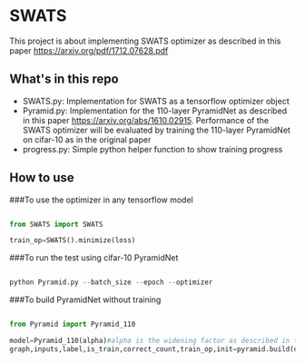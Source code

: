 # SWATS
This project is about implementing SWATS optimizer as described in this paper https://arxiv.org/pdf/1712.07628.pdf
## What's in this repo
* SWATS.py: Implementation for SWATS as a tensorflow optimizer object
* Pyramid.py: Implementation for the 110-layer PyramidNet as described in this paper https://arxiv.org/abs/1610.02915. Performance of the SWATS optimizer will be evaluated by training the 110-layer PyramidNet on cifar-10 as in the original paper
* progress.py: Simple python helper function to show training progress

## How to use

###To use the optimizer in any tensorflow model

```python

from SWATS import SWATS

train_op=SWATS().minimize(loss)
```

###To run the test using cifar-10 PyramidNet
```python

python Pyramid.py --batch_size --epoch --optimizer
```

###To build PyramidNet without training
```python

from Pyramid import Pyramid_110

model=Pyramid_110(alpha)#alpha is the widening factor as described in the paper
graph,inputs,label,is_train,correct_count,train_op,init=pyramid.build(optimizer=optimizer)
```
